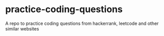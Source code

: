 # practice-coding-questions
A repo to practice coding questions from hackerrank, leetcode and other similar websites

